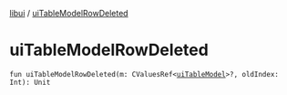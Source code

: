 [libui](README.md) / [uiTableModelRowDeleted](ui-table-model-row-deleted.md)

# uiTableModelRowDeleted

`fun uiTableModelRowDeleted(m: CValuesRef<`[`uiTableModel`](ui-table-model.md)`>?, oldIndex: Int): Unit`